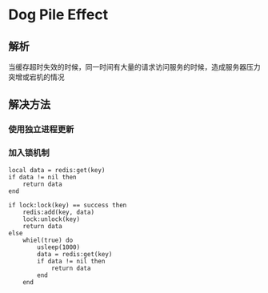 # Dog Pile Effect

## 解析
当缓存超时失效的时候，同一时间有大量的请求访问服务的时候，造成服务器压力突增或宕机的情况

## 解决方法

### 使用独立进程更新

### 加入锁机制

	local data = redis:get(key)
	if data != nil then
		return data
	end

	if lock:lock(key) == success then
		redis:add(key, data)
		lock:unlock(key)
		return data
	else
		whiel(true) do
			usleep(1000)
			data = redis:get(key)
			if data != nil then
				return data
			end
		end
